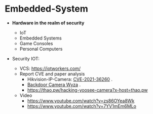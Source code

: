# Embedded-System

- __Hardware in the realm of security__
  * IoT
  * Embedded Systems
  * Game Consoles 
  * Personal Computers

- Security IOT:
   * VCS: https://iotworkers.com/
   * Report CVE and paper analysis
     + Hikvision-IP-Camera: [CVE-2021-36260](https://watchfulip.github.io/2021/09/18/Hikvision-IP-Camera-Unauthenticated-RCE.html) .
     + [Backdoor Camera Wyza](https://www.youtube.com/watch?v=hV8W4o-Mu2o) .
     + https://thao.pw/hacking-yoosee-camera?x-host=thao.pw
   * Video 
     + https://www.youtube.com/watch?v=zs86OYea8Wk
     + https://www.youtube.com/watch?v=7YV1mEm6MLo
   
   
